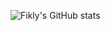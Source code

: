 ![Fikly's GitHub stats](https://github-readme-stats.vercel.app/api?username=fiklycujud&show_icons=true&theme=tokyonight)
